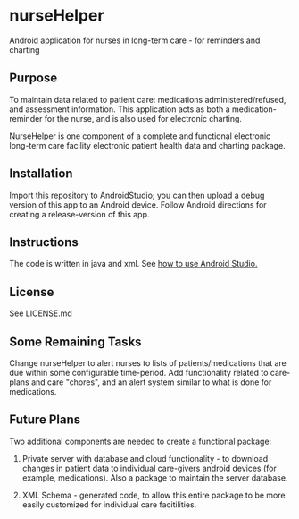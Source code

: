 # nurseHelper
Android application for nurses in long-term care - for reminders and charting

## Purpose
To maintain data related to patient care: medications administered/refused, and 
assessment information.  This application acts as both a medication-reminder 
for the nurse, and is also used for electronic charting.

NurseHelper is one component of a complete and functional electronic long-term 
care facility electronic patient health data and charting package.

## Installation
Import this repository to AndroidStudio; you can then upload a debug version
 of this app to an Android device.  Follow Android directions for creating a 
release-version of this app.

## Instructions
The code is written in java and xml.
See [how to use Android Studio.](http://www.instructables.com/id/How-To-Create-An-Android-App-With-Android-Studio/)

## License
See LICENSE.md

## Some Remaining Tasks
Change nurseHelper to alert nurses to lists of patients/medications that are due 
within some configurable time-period.  Add functionality related to care-plans 
and care "chores", and an alert system similar to what is done for medications.

## Future Plans
Two additional components are needed to create a functional package:

1. Private server with database and cloud functionality - to download changes in
 patient data to individual care-givers android devices (for example, medications).
  Also a package to maintain the server database.

2. XML Schema - generated code, to allow this entire package to be more easily 
customized for individual care facitilities.
